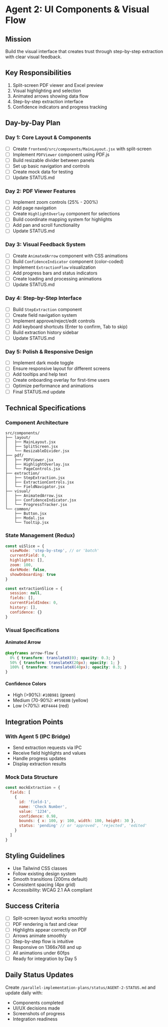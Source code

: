 # Agent 2: UI Components & Visual Flow

## Mission
Build the visual interface that creates trust through step-by-step extraction with clear visual feedback.

## Key Responsibilities
1. Split-screen PDF viewer and Excel preview
2. Visual highlighting and selection
3. Animated arrows showing data flow
4. Step-by-step extraction interface
5. Confidence indicators and progress tracking

## Day-by-Day Plan

### Day 1: Core Layout & Components
- [ ] Create `frontend/src/components/MainLayout.jsx` with split-screen
- [ ] Implement `PDFViewer` component using PDF.js
- [ ] Build resizable divider between panels
- [ ] Set up basic navigation and controls
- [ ] Create mock data for testing
- [ ] Update STATUS.md

### Day 2: PDF Viewer Features
- [ ] Implement zoom controls (25% - 200%)
- [ ] Add page navigation
- [ ] Create `HighlightOverlay` component for selections
- [ ] Build coordinate mapping system for highlights
- [ ] Add pan and scroll functionality
- [ ] Update STATUS.md

### Day 3: Visual Feedback System
- [ ] Create `AnimatedArrow` component with CSS animations
- [ ] Build `ConfidenceIndicator` component (color-coded)
- [ ] Implement `ExtractionFlow` visualization
- [ ] Add progress bars and status indicators
- [ ] Create loading and processing animations
- [ ] Update STATUS.md

### Day 4: Step-by-Step Interface
- [ ] Build `StepExtraction` component
- [ ] Create field navigation system
- [ ] Implement approve/reject/edit controls
- [ ] Add keyboard shortcuts (Enter to confirm, Tab to skip)
- [ ] Build extraction history sidebar
- [ ] Update STATUS.md

### Day 5: Polish & Responsive Design
- [ ] Implement dark mode toggle
- [ ] Ensure responsive layout for different screens
- [ ] Add tooltips and help text
- [ ] Create onboarding overlay for first-time users
- [ ] Optimize performance and animations
- [ ] Final STATUS.md update

## Technical Specifications

### Component Architecture
```
src/components/
├── layout/
│   ├── MainLayout.jsx
│   ├── SplitScreen.jsx
│   └── ResizableDivider.jsx
├── pdf/
│   ├── PDFViewer.jsx
│   ├── HighlightOverlay.jsx
│   └── PageControls.jsx
├── extraction/
│   ├── StepExtraction.jsx
│   ├── ExtractionControls.jsx
│   └── FieldNavigator.jsx
├── visual/
│   ├── AnimatedArrow.jsx
│   ├── ConfidenceIndicator.jsx
│   └── ProgressTracker.jsx
└── common/
    ├── Button.jsx
    ├── Modal.jsx
    └── Tooltip.jsx
```

### State Management (Redux)
```javascript
const uiSlice = {
  viewMode: 'step-by-step', // or 'batch'
  currentField: 0,
  highlights: [],
  zoom: 100,
  darkMode: false,
  showOnboarding: true
}

const extractionSlice = {
  session: null,
  fields: [],
  currentFieldIndex: 0,
  history: [],
  confidence: {}
}
```

### Visual Specifications

#### Animated Arrow
```css
@keyframes arrow-flow {
  0% { transform: translateX(0); opacity: 0.3; }
  50% { transform: translateX(20px); opacity: 1; }
  100% { transform: translateX(40px); opacity: 0.3; }
}
```

#### Confidence Colors
- High (>90%): `#10B981` (green)
- Medium (70-90%): `#F59E0B` (yellow)  
- Low (<70%): `#EF4444` (red)

## Integration Points

### With Agent 5 (IPC Bridge)
- Send extraction requests via IPC
- Receive field highlights and values
- Handle progress updates
- Display extraction results

### Mock Data Structure
```javascript
const mockExtraction = {
  fields: [
    {
      id: 'field-1',
      name: 'Check Number',
      value: '1234',
      confidence: 0.98,
      bounds: { x: 100, y: 100, width: 100, height: 30 },
      status: 'pending' // or 'approved', 'rejected', 'edited'
    }
  ]
}
```

## Styling Guidelines
- Use Tailwind CSS classes
- Follow existing design system
- Smooth transitions (200ms default)
- Consistent spacing (4px grid)
- Accessibility: WCAG 2.1 AA compliant

## Success Criteria
- [ ] Split-screen layout works smoothly
- [ ] PDF rendering is fast and clear
- [ ] Highlights appear correctly on PDF
- [ ] Arrows animate smoothly
- [ ] Step-by-step flow is intuitive
- [ ] Responsive on 1366x768 and up
- [ ] All animations under 60fps
- [ ] Ready for integration by Day 5

## Daily Status Updates
Create `/parallel-implementation-plans/status/AGENT-2-STATUS.md` and update daily with:
- Components completed
- UI/UX decisions made
- Screenshots of progress
- Integration readiness